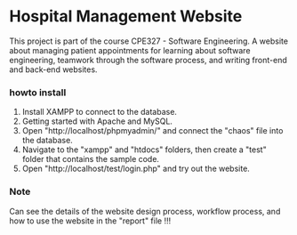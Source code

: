 # Hospital Management Website

This project is part of the course CPE327 - Software Engineering. A website about managing patient appointments for learning about software engineering, teamwork through the software process, and writing front-end and back-end websites.

### howto install 
  1. Install XAMPP to connect to the database.
  2. Getting started with Apache and MySQL.
  3. Open "http://localhost/phpmyadmin/" and connect the "chaos" file into the database.
  4. Navigate to the "xampp" and "htdocs" folders, then create a "test" folder that contains the sample code.
  5. Open "http://localhost/test/login.php" and try out the website.

### Note
Can see the details of the website design process, workflow process, and how to use the website in the "report" file !!!
